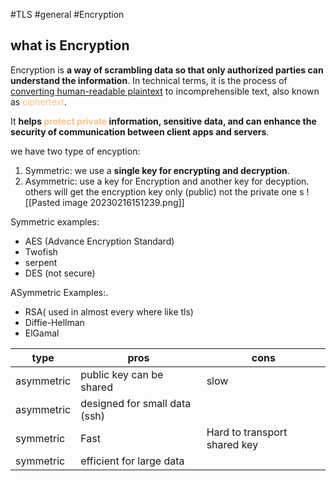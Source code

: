 #TLS #general #Encryption
## what is Encryption
Encryption is **a way of scrambling data so that only authorized parties can understand the information**. In technical terms, it is the process of <u>converting human-readable plaintext</u> to incomprehensible text, also known as <font color="#fac08f">ciphertext</font>.

It **helps <font color="#fac08f">protect private</font> information, sensitive data, and can enhance the security of communication between client apps and servers**.

we have two type of encyption:
1. Symmetric: 
		 we use a **single key for encrypting and decryption**.
1. Asymmetric:
		 use a key for Encryption and another key for decyption. others will get the encryption key only (public) not the private one
s
![[Pasted image 20230216151239.png]]

Symmetric examples:
- AES (Advance Encryption Standard)
- Twofish
- serpent
- DES (not secure)

ASymmetric Examples:.
- RSA( used in almost every where like tls)
- Diffie-Hellman
- ElGamal

| type | pros| cons |
| --- | --- | --- |
| asymmetric | public key can be shared | slow |
| asymmetric | designed for small data (ssh) |     |
| symmetric | Fast | Hard to transport shared key |
| symmetric | efficient for large data |     |